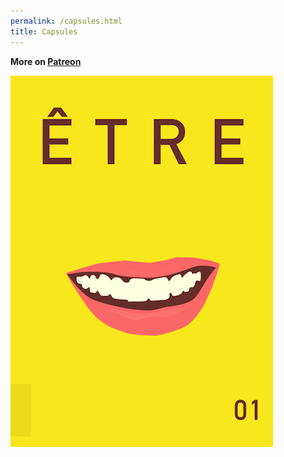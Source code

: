 ```yaml
---
permalink: /capsules.html
title: Capsules
---
```

<b>More on [Patreon](https://patreon.com/irinazolotareva)</b>


<a href="1.html"><img src="1.png" class="w1"></a>

